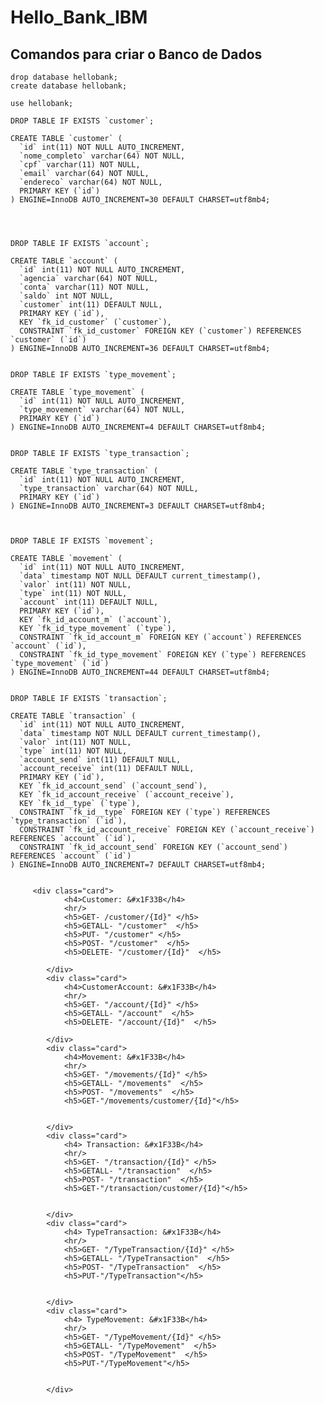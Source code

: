 # Hello_Bank_IBM

## Comandos para criar o Banco de Dados
 
````
drop database hellobank;
create database hellobank;

use hellobank;

DROP TABLE IF EXISTS `customer`;

CREATE TABLE `customer` (
  `id` int(11) NOT NULL AUTO_INCREMENT,
  `nome_completo` varchar(64) NOT NULL,
  `cpf` varchar(11) NOT NULL,
  `email` varchar(64) NOT NULL,
  `endereco` varchar(64) NOT NULL,
  PRIMARY KEY (`id`)
) ENGINE=InnoDB AUTO_INCREMENT=30 DEFAULT CHARSET=utf8mb4;




DROP TABLE IF EXISTS `account`;

CREATE TABLE `account` (
  `id` int(11) NOT NULL AUTO_INCREMENT,
  `agencia` varchar(64) NOT NULL,
  `conta` varchar(11) NOT NULL,
  `saldo` int NOT NULL,
  `customer` int(11) DEFAULT NULL,
  PRIMARY KEY (`id`),
  KEY `fk_id_customer` (`customer`),
  CONSTRAINT `fk_id_customer` FOREIGN KEY (`customer`) REFERENCES `customer` (`id`)
) ENGINE=InnoDB AUTO_INCREMENT=36 DEFAULT CHARSET=utf8mb4;


DROP TABLE IF EXISTS `type_movement`;

CREATE TABLE `type_movement` (
  `id` int(11) NOT NULL AUTO_INCREMENT,
  `type_movement` varchar(64) NOT NULL,
  PRIMARY KEY (`id`)
) ENGINE=InnoDB AUTO_INCREMENT=4 DEFAULT CHARSET=utf8mb4;


DROP TABLE IF EXISTS `type_transaction`;

CREATE TABLE `type_transaction` (
  `id` int(11) NOT NULL AUTO_INCREMENT,
  `type_transaction` varchar(64) NOT NULL,
  PRIMARY KEY (`id`)
) ENGINE=InnoDB AUTO_INCREMENT=3 DEFAULT CHARSET=utf8mb4;



DROP TABLE IF EXISTS `movement`;

CREATE TABLE `movement` (
  `id` int(11) NOT NULL AUTO_INCREMENT,
  `data` timestamp NOT NULL DEFAULT current_timestamp(),
  `valor` int(11) NOT NULL,
  `type` int(11) NOT NULL,
  `account` int(11) DEFAULT NULL,
  PRIMARY KEY (`id`),
  KEY `fk_id_account_m` (`account`),
  KEY `fk_id_type_movement` (`type`),
  CONSTRAINT `fk_id_account_m` FOREIGN KEY (`account`) REFERENCES `account` (`id`),
  CONSTRAINT `fk_id_type_movement` FOREIGN KEY (`type`) REFERENCES `type_movement` (`id`)
) ENGINE=InnoDB AUTO_INCREMENT=44 DEFAULT CHARSET=utf8mb4;


DROP TABLE IF EXISTS `transaction`;

CREATE TABLE `transaction` (
  `id` int(11) NOT NULL AUTO_INCREMENT,
  `data` timestamp NOT NULL DEFAULT current_timestamp(),
  `valor` int(11) NOT NULL,
  `type` int(11) NOT NULL,
  `account_send` int(11) DEFAULT NULL,
  `account_receive` int(11) DEFAULT NULL,
  PRIMARY KEY (`id`),
  KEY `fk_id_account_send` (`account_send`),
  KEY `fk_id_account_receive` (`account_receive`),
  KEY `fk_id__type` (`type`),
  CONSTRAINT `fk_id__type` FOREIGN KEY (`type`) REFERENCES `type_transaction` (`id`),
  CONSTRAINT `fk_id_account_receive` FOREIGN KEY (`account_receive`) REFERENCES `account` (`id`),
  CONSTRAINT `fk_id_account_send` FOREIGN KEY (`account_send`) REFERENCES `account` (`id`)
) ENGINE=InnoDB AUTO_INCREMENT=7 DEFAULT CHARSET=utf8mb4;


``````
         <div class="card">
                <h4>Customer: &#x1F33B</h4>
                <hr/>
                <h5>GET- /customer/{Id}" </h5>
                <h5>GETALL- "/customer"  </h5>
                <h5>PUT- "/customer" </h5>
                <h5>POST- "/customer"  </h5>
                <h5>DELETE- "/customer/{Id}"  </h5>

            </div>
            <div class="card">
                <h4>CustomerAccount: &#x1F33B</h4>
                <hr/>
                <h5>GET- "/account/{Id}" </h5>
                <h5>GETALL- "/account"  </h5>
                <h5>DELETE- "/account/{Id}"  </h5>

            </div>
            <div class="card">
                <h4>Movement: &#x1F33B</h4>
                <hr/>
                <h5>GET- "/movements/{Id}" </h5>
                <h5>GETALL- "/movements"  </h5>
                <h5>POST- "/movements"  </h5>
                <h5>GET-"/movements/customer/{Id}"</h5>


            </div>
            <div class="card">
                <h4> Transaction: &#x1F33B</h4>
                <hr/>
                <h5>GET- "/transaction/{Id}" </h5>
                <h5>GETALL- "/transaction"  </h5>
                <h5>POST- "/transaction"  </h5>
                <h5>GET-"/transaction/customer/{Id}"</h5>


            </div>
            <div class="card">
                <h4> TypeTransaction: &#x1F33B</h4>
                <hr/>
                <h5>GET- "/TypeTransaction/{Id}" </h5>
                <h5>GETALL- "/TypeTransaction"  </h5>
                <h5>POST- "/TypeTransaction"  </h5>
                <h5>PUT-"/TypeTransaction"</h5>


            </div>
            <div class="card">
                <h4> TypeMovement: &#x1F33B</h4>
                <hr/>
                <h5>GET- "/TypeMovement/{Id}" </h5>
                <h5>GETALL- "/TypeMovement"  </h5>
                <h5>POST- "/TypeMovement"  </h5>
                <h5>PUT-"/TypeMovement"</h5>


            </div>